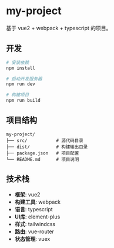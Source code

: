 # my-project

基于 vue2 + webpack + typescript 的项目。

## 开发

```bash
# 安装依赖
npm install

# 启动开发服务器
npm run dev

# 构建项目
npm run build
```

## 项目结构

```
my-project/
├── src/           # 源代码目录
├── dist/          # 构建输出目录
├── package.json   # 项目配置
└── README.md      # 项目说明
```

## 技术栈

- **框架**: vue2
- **构建工具**: webpack
- **语言**: typescript
- **UI库**: element-plus
- **样式**: tailwindcss
- **路由**: vue-router
- **状态管理**: vuex
